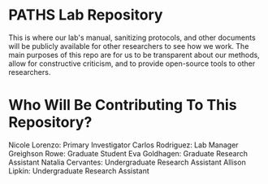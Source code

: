# PATHS Lab Repository

This is where our lab's manual, sanitizing protocols, and other documents will be publicly available for other researchers to see how we work.
The main purposes of this repo are for us to be transparent about our methods, allow for constructive criticism, and to provide open-source tools to other researchers.

# Who Will Be Contributing To This Repository?

Nicole Lorenzo: Primary Investigator
Carlos Rodriguez: Lab Manager
Greighson Rowe: Graduate Student
Eva Goldhagen: Graduate Research Assistant
Natalia Cervantes: Undergraduate Research Assistant
Allison Lipkin: Undergraduate Research Assistant
